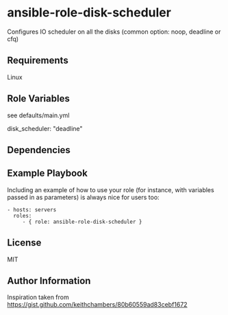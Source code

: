 ansible-role-disk-scheduler
=========

Configures IO scheduler on all the disks (common option: noop, deadline or cfq)

Requirements
------------

Linux

Role Variables
--------------

see defaults/main.yml

disk_scheduler: "deadline"

Dependencies
------------


Example Playbook
----------------

Including an example of how to use your role (for instance, with variables passed in as parameters) is always nice for users too:

    - hosts: servers
      roles:
         - { role: ansible-role-disk-scheduler }

License
-------

MIT

Author Information
------------------

Inspiration taken from https://gist.github.com/keithchambers/80b60559ad83cebf1672
